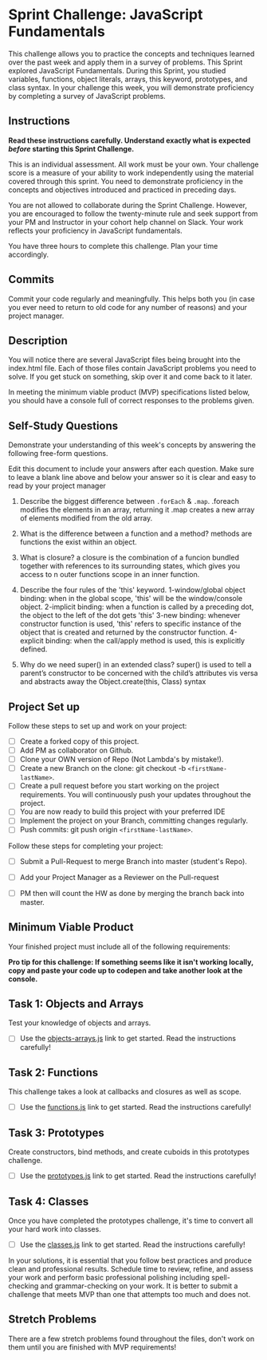 # Sprint Challenge: JavaScript Fundamentals

This challenge allows you to practice the concepts and techniques learned over the past week and apply them in a survey of problems. This Sprint explored JavaScript Fundamentals. During this Sprint, you studied variables, functions, object literals, arrays, this keyword, prototypes, and class syntax. In your challenge this week, you will demonstrate proficiency by completing a survey of JavaScript problems.

## Instructions

**Read these instructions carefully. Understand exactly what is expected _before_ starting this Sprint Challenge.**

This is an individual assessment. All work must be your own. Your challenge score is a measure of your ability to work independently using the material covered through this sprint. You need to demonstrate proficiency in the concepts and objectives introduced and practiced in preceding days.

You are not allowed to collaborate during the Sprint Challenge. However, you are encouraged to follow the twenty-minute rule and seek support from your PM and Instructor in your cohort help channel on Slack. Your work reflects your proficiency in JavaScript fundamentals.

You have three hours to complete this challenge. Plan your time accordingly.

## Commits

Commit your code regularly and meaningfully. This helps both you (in case you ever need to return to old code for any number of reasons) and your project manager.

## Description

You will notice there are several JavaScript files being brought into the index.html file.  Each of those files contain JavaScript problems you need to solve.  If you get stuck on something, skip over it and come back to it later.

In meeting the minimum viable product (MVP) specifications listed below, you should have a console full of correct responses to the problems given.

## Self-Study Questions

Demonstrate your understanding of this week's concepts by answering the following free-form questions.

Edit this document to include your answers after each question. Make sure to leave a blank line above and below your answer so it is clear and easy to read by your project manager

1. Describe the biggest difference between `.forEach` & `.map`.
    .foreach modifies the elements in an array, returning it
    .map  creates a new array of elements modified from the old array. 

2. What is the difference between a function and a method?
    methods are functions the exist within an object. 
3. What is closure?
    a closure is the combination of a funcion bundled together with references to its surrounding states, which gives you access to n outer functions scope in an inner function. 
4. Describe the four rules of the 'this' keyword.
    1-window/global object binding: when in the global scope, 'this' will be the window/console object.
    2-implicit binding:  when a function is called by a preceding dot, the object to the left of the dot gets 'this'
    3-new binding: whenever constructor function is used, 'this' refers to specific instance of the object that is created and returned by the constructor function.
    4-explicit binding: when the call/apply method is used, this is explicitly defined. 
5. Why do we need super() in an extended class?
    super() is used to tell a parent’s constructor to be concerned with the child’s attributes vis versa and abstracts away the Object.create(this, Class) syntax 

## Project Set up

Follow these steps to set up and work on your project:

- [ ] Create a forked copy of this project.
- [ ] Add PM as collaborator on Github.
- [ ] Clone your OWN version of Repo (Not Lambda's by mistake!).
- [ ] Create a new Branch on the clone: git checkout -b `<firstName-lastName>`.
- [ ] Create a pull request before you start working on the project requirements.  You will continuously push your updates throughout the project.
- [ ] You are now ready to build this project with your preferred IDE
- [ ] Implement the project on your Branch, committing changes regularly.
- [ ] Push commits: git push origin `<firstName-lastName>`.

Follow these steps for completing your project:

- [ ] Submit a Pull-Request to merge <firstName-lastName> Branch into master (student's  Repo).
- [ ] Add your Project Manager as a Reviewer on the Pull-request
- [ ] PM then will count the HW as done by  merging the branch back into master.


## Minimum Viable Product

Your finished project must include all of the following requirements:

**Pro tip for this challenge: If something seems like it isn't working locally, copy and paste your code up to codepen and take another look at the console.**

## Task 1: Objects and Arrays
Test your knowledge of objects and arrays. 
* [ ] Use the [objects-arrays.js](challenges/objects-arrays.js) link to get started.  Read the instructions carefully!

## Task 2: Functions
This challenge takes a look at callbacks and closures as well as scope. 
* [ ] Use the [functions.js](challenges/functions.js) link to get started. Read the instructions carefully!

## Task 3: Prototypes
Create constructors, bind methods, and create cuboids in this prototypes challenge.
* [ ] Use the [prototypes.js](challenges/prototypes.js) link to get started. Read the instructions carefully!

## Task 4: Classes
Once you have completed the prototypes challenge, it's time to convert all your hard work into classes.
* [ ] Use the [classes.js](challenges/classes.js) link to get started. Read the instructions carefully!

In your solutions, it is essential that you follow best practices and produce clean and professional results. Schedule time to review, refine, and assess your work and perform basic professional polishing including spell-checking and grammar-checking on your work. It is better to submit a challenge that meets MVP than one that attempts too much and does not.

## Stretch Problems

There are a few stretch problems found throughout the files, don't work on them until you are finished with MVP requirements!
